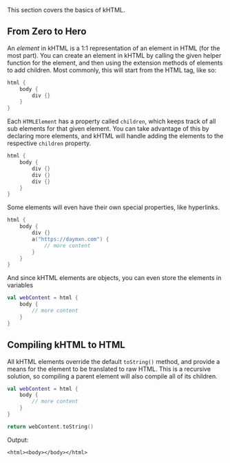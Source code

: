 [//]: # (title: Basics)
[//]: # (order: 1)

This section covers the basics of kHTML.

## From Zero to Hero

An _element_ in kHTML is a 1:1 representation of an element in HTML (for the most part).
You can create an element in kHTML by calling the given helper function for the element, and then using the extension
methods of elements to add children. Most commonly, this will start from the HTML tag, like so:

```kotlin
html {
    body {
        div {}
    }
}
```
Each `HTMLElement` has a property called `children`, which keeps track of all sub elements for that given
element. You can take advantage of this by declaring more elements, and kHTML will handle adding
the elements to the respective `children` property.

```kotlin
html {
    body {
        div {}
        div {}
        div {}
    }
}
```

Some elements will even have their own special properties, like hyperlinks.

```kotlin
html {
    body {
        div {}
        a("https://daymxn.com") {
            // more content
        }
    }
}
```

And since kHTML elements are objects, you can even store the elements in variables

```kotlin
val webContent = html {
    body {
        // more content
    }
}
```

## Compiling kHTML to HTML

All kHTML elements override the default `toString()` method, and provide a means for the element
to be translated to raw HTML. This is a recursive solution, so compiling a parent element will also
compile all of its children.

```kotlin
val webContent = html {
    body {
        // more content
    }
}

return webContent.toString()
```
Output:
```
<html><body></body></html>
```
